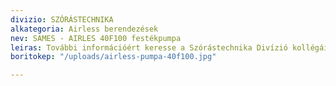 ```yaml
---
divizio: SZÓRÁSTECHNIKA
alkategoria: Airless berendezések
nev: SAMES - AIRLES 40F100 festékpumpa
leiras: További információért keresse a Szórástechnika Divízió kollégáit
boritokep: "/uploads/airless-pumpa-40f100.jpg"

---
```


